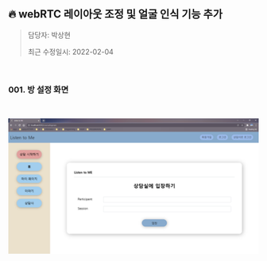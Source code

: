 ## 🔥 webRTC 레이아웃 조정 및 얼굴 인식 기능 추가

> 담당자: 박상현
>
> 최근 수정일시: 2022-02-04



<br>

### 001. 방 설정 화면

<br>

![image-20220204122554794](README.assets/image-20220204122554794.png)

<br>

